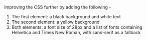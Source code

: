 Improving the CSS further by adding the following -  
1. The first element: a black background and white text
2. The second element: a yellow background
3. Both elements: a font size of 28px and a list of fonts containing Helvetica and Times New Roman, with sans-serif as a fallback